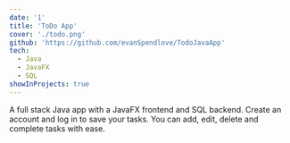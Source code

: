 ```yaml
---
date: '1'
title: 'ToDo App'
cover: './todo.png'
github: 'https://github.com/evanSpendlove/TodoJavaApp'
tech:
  - Java
  - JavaFX
  - SQL
showInProjects: true
---
```


A full stack Java app with a JavaFX frontend and SQL backend. Create an account and log in to save your tasks. You can add, edit, delete and complete tasks with ease.
